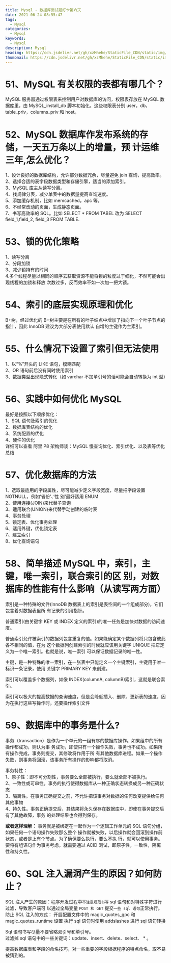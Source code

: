 ```yaml
---
title: Mysql - 数据库面试题打卡第六天
date: 2021-06-24 08:55:47
tags:
  - Mysql
categories:
  - Mysql
keywords:
  - Mysql
description: Mysql
headimg: https://cdn.jsdelivr.net/gh/xzMhehe/StaticFile_CDN/static/img/20210623101512.png
thumbnail: https://cdn.jsdelivr.net/gh/xzMhehe/StaticFile_CDN/static/img/20210623101512.png
---
```


# 51、MySQL 有关权限的表都有哪几个？
MySQL 服务器通过权限表来控制用户对数据库的访问，权限表存放在 MySQL 数据库里，由 MySQL_install_db 脚本初始化。这些权限表分别 user，db，table_priv，columns_priv 和 host。

# 52、MySQL 数据库作发布系统的存储，一天五万条以上的增量，预 计运维三年,怎么优化？
1、设计良好的数据库结构，允许部分数据冗余，尽量避免 join 查询，提高效率。              
2、选择合适的表字段数据类型和存储引擎，适当的添加索引。                 
3、MySQL 库主从读写分离。                 
4、找规律分表，减少单表中的数据量提高查询速度。                           
5、添加缓存机制，比如 memcached，apc 等。          
6、不经常改动的页面，生成静态页面。                     
7、书写高效率的 SQL。比如 SELECT * FROM TABEL 改为 SELECT ﬁeld_1,ﬁeld_2, ﬁeld_3 FROM TABLE.             

# 53、锁的优化策略
1、读写分离          
2、分段加锁          
3、减少锁持有的时间                
4.多个线程尽量以相同的顺序去获取资源不能将锁的粒度过于细化，不然可能会出现线程的加锁和释放 次数过多，反而效率不如一次加一把大锁。 

# 54、索引的底层实现原理和优化
B+树，经过优化的 B+树主要是在所有的叶子结点中增加了指向下一个叶子节点的指针，因此 InnoDB 建议为大部分表使用默认 自增的主键作为主索引。

# 55、什么情况下设置了索引但无法使用
1、以“%”开头的 LIKE 语句，模糊匹配                
2、OR 语句前后没有同时使用索引                 
3、数据类型出现隐式转化（如 varchar 不加单引号的话可能会自动转换为 int 型）               

# 56、实践中如何优化 MySQL
最好是按照以下顺序优化：         
1、SQL 语句及索引的优化          
2、数据库表结构的优化            
3、系统配置的优化          
4、硬件的优化                
详细可以查看 阿里 P8 架构师谈：MySQL 慢查询优化、索引优化、以及表等优化总结

# 57、优化数据库的方法
1、选取最适用的字段属性，尽可能减少定义字段宽度，尽量把字段设置 NOTNULL，例如’省份’、’性 别’最好适用 ENUM            
2、使用连接(JOIN)来代替子查询            
3、适用联合(UNION)来代替手动创建的临时表            
4、事务处理           
5、锁定表、优化事务处理           
6、适用外键，优化锁定表          
7、建立索引          
8、优化查询语句      

# 58、简单描述 MySQL 中，索引，主键，唯一索引，联合索引的区 别，对数据库的性能有什么影响（从读写两方面）
索引是一种特殊的文件(InnoDB 数据表上的索引是表空间的一个组成部分)，它们包含着对数据表里所 有记录的引用指针。

普通索引(由关键字 KEY 或 INDEX 定义的索引)的唯一任务是加快对数据的访问速度。

普通索引允许被索引的数据列包含重复的值。如果能确定某个数据列将只包含彼此各不相同的值，在为 这个数据列创建索引的时候就应该用关键字 UNIQUE 把它定义为一个唯一索引。也就是说，唯一索引 可以保证数据记录的唯一性。

主键，是一种特殊的唯一索引，在一张表中只能定义一个主键索引，主键用于唯一标识一条记录，使用 关键字 PRIMARY KEY 来创建。

索引可以覆盖多个数据列，如像 INDEX(columnA, columnB)索引，这就是联合索引。

索引可以极大的提高数据的查询速度，但是会降低插入、删除、更新表的速度，因为在执行这些写操作时，还要操作索引文件

# 59、数据库中的事务是什么?
事务（transaction）是作为一个单元的一组有序的数据库操作。如果组中的所有操作都成功，则认为事 务成功，即使只有一个操作失败，事务也不成功。如果所有操作完成，事务则提交，其修改将作用于所 有其他数据库进程。如果一个操作失败，则事务将回滚，该事务所有操作的影响都将取消。

事务特性：       
1、原子性：即不可分割性，事务要么全部被执行，要么就全部不被执行。        
2、一致性或可串性。事务的执行使得数据库从一种正确状态转换成另一种正确状态          
3、隔离性。在事务正确提交之前，不允许把该事务对数据的任何改变提供给任何其他事物             
4、持久性。事务正确提交后，其结果将永久保存在数据库中，即使在事务提交后有了其他故障，事务 的处理结果也会得到保存。          

**或者这样理解：**
事务就是被绑定在一起作为一个逻辑工作单元的 SQL 语句分组，如果任何一个语句操作失败那么整个 操作就被失败，以后操作就会回滚到操作前状态，或者是上有个节点。为了确保要么执行，要么不执
行，就可以使用事务。要将有组语句作为事务考虑，就需要通过 ACID 测试，即原子性，一致性，隔离 性和持久性。

# 60、SQL 注入漏洞产生的原因？如何防止？
SQL 注入产生的原因：程序开发过程中`不注意规范书写` sql 语句和对特殊字符进行过滤，导致客户端可 以通过全局变量 `POST 和 GET` 提交`一些 sql 语句`正常执行。
防止 SQL 注入的方式：
开启配置文件中的 magic_quotes_gpc 和 magic_quotes_runtime 设置 执行 sql 语句时使用 addslashes 进行 sql 语句转换

Sql 语句书写尽量不要省略双引号和单引号。                        
过滤掉 sql 语句中的一些关键词：update、insert、delete、select、 * 。

提高数据库表和字段的命名技巧，对一些重要的字段根据程序的特点命名，取不易被猜到的。



